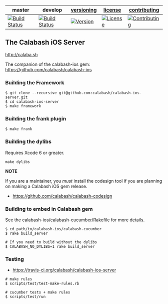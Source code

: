 | master  | develop | [versioning](VERSIONING.md) | [license](LICENSE) | [contributing](CONTRIBUTING.md)|
|---------|---------|-----------------------------|--------------------|--------------------------------|
|[![Build Status](https://travis-ci.org/calabash/calabash-ios-server.svg?branch=master)](https://travis-ci.org/calabash/calabash-ios-server)| [![Build Status](https://travis-ci.org/calabash/calabash-ios-server.svg?branch=develop)](https://travis-ci.org/calabash/calabash-ios-server)| [![Version](https://img.shields.io/badge/version-0.14.0-green.svg)](https://img.shields.io/badge/version-0.14.0-green.svg) |[![License](https://img.shields.io/badge/licence-Eclipse-blue.svg)](http://opensource.org/licenses/EPL-1.0) | [![Contributing](https://img.shields.io/badge/contrib-gitflow-orange.svg)](https://www.atlassian.com/git/tutorials/comparing-workflows/gitflow-workflow/)|


## The Calabash iOS Server

http://calaba.sh

The companion of the calabash-ios gem:  https://github.com/calabash/calabash-ios

### Building the Framework


```
$ git clone --recursive git@github.com:calabash/calabash-ios-server.git
$ cd calabash-ios-server
$ make framework
```

### Building the frank plugin

```
$ make frank
```

### Building the dylibs

Requires Xcode 6 or greater.

```
make dylibs
```

**NOTE**

If you are a maintainer, you _must_ install the codesign tool
if you are planning on making a Calabash iOS gem release.

* https://github.com/calabash/calabash-codesign

### Building to embed in Calabash gem

See the calabash-ios/calabash-cucumber/Rakefile for more details.

```
$ cd path/to/calabash-ios/calabash-cucumber
$ rake build_server

# If you need to build without the dylibs
$ CALABASH_NO_DYLIBS=1 rake build_server
```

### Testing

* https://travis-ci.org/calabash/calabash-ios-server

```
# make rules
$ scripts/test/test-make-rules.rb

# cucumber tests + make rules
$ scripts/test/run
```
